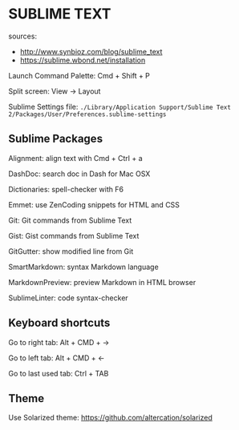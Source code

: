 SUBLIME TEXT
============

sources:

 - http://www.synbioz.com/blog/sublime_text
 - https://sublime.wbond.net/installation

Launch Command Palette: Cmd + Shift + P

Split screen: View -> Layout

Sublime Settings file: `./Library/Application Support/Sublime Text 2/Packages/User/Preferences.sublime-settings`

Sublime Packages
----------------

Alignment: align text with Cmd + Ctrl + a

DashDoc: search doc in Dash for Mac OSX

Dictionaries: spell-checker with F6

Emmet: use ZenCoding snippets for HTML and CSS

Git: Git commands from Sublime Text

Gist: Gist commands from Sublime Text

GitGutter: show modified line from Git

SmartMarkdown: syntax Markdown language

MarkdownPreview: preview Markdown in HTML browser

SublimeLinter: code syntax-checker

Keyboard shortcuts
------------------

Go to right tab: Alt + CMD + →

Go to left tab: Alt + CMD + ←

Go to last used tab: Ctrl + TAB

Theme
-----

Use Solarized theme: https://github.com/altercation/solarized

